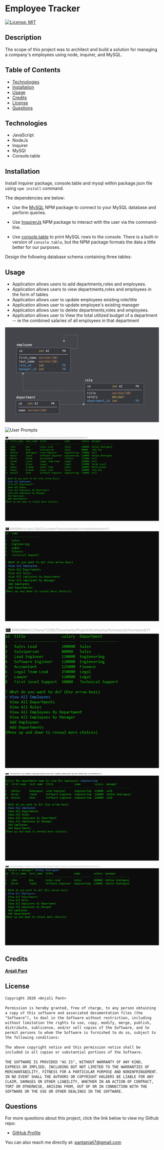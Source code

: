 # Employee Tracker

[![License: MIT](https://img.shields.io/badge/License-MIT-yellow.svg)](https://opensource.org/licenses/MIT)


## Description

The scope of this project was to architect and build a solution for managing a company's employees using node, inquirer, and MySQL.

## Table of Contents

* [Technologies](#technologies)
* [Installation](#installation)
* [Usage](#usage)
* [Credits](#credits)
* [License](#license)
* [Questions](#questions)

## Technologies

- JavaScript
- NodeJs
- Inquirer
- MySQl
- Console.table

## Installation

Install Inquirer package, console.table and mysql within package.json file using `npm install` command.

The dependencies are below:

* Use the [MySQL](https://www.npmjs.com/package/mysql) NPM package to connect to your MySQL database and perform queries.

* Use [InquirerJs](https://www.npmjs.com/package/inquirer/v/0.2.3) NPM package to interact with the user via the command-line.

* Use [console.table](https://www.npmjs.com/package/console.table) to print MySQL rows to the console. There is a built-in version of `console.table`, but the NPM package formats the data a little better for our purposes.

Design the following database schema containing three tables:

## Usage

* Application allows users to add departments,roles and employees.
* Application allows users to view departments,roles and employees in the form of tables
* Application allows user to update employees existing role/title
* Application allows  user to update employee's existing manager
* Application allows user to delete departments,roles and employees.
* Application allows user to View the total utilized budget of a department -- ie the combined salaries of all employees in that department


![Database Schema](/Assets/snapshots/schema.png)

![User Prompts](/Assets/snapshots/userpromptsPNG)

![View Employees](/Assets/snapshots/viewemployees.PNG)

![View Departments](/Assets/snapshots/viewdepartments.PNG)

![View Roles](/Assets/snapshots/viewroles.PNG)

![View employees by Department](/Assets/snapshots/viewemployeebydptmnt.PNG)

![View employees by Manager](/Assets/snapshots/viewembymanager.PNG)



## Credits

**[Anjali Pant](https://github.com/Anjali9293)**

## License 

```
Copyright 2020 <Anjali Pant>

Permission is hereby granted, free of charge, to any person obtaining a copy of this software and associated documentation files (the "Software"), to deal in the Software without restriction, including without limitation the rights to use, copy, modify, merge, publish, distribute, sublicense, and/or sell copies of the Software, and to permit persons to whom the Software is furnished to do so, subject to the following conditions:

The above copyright notice and this permission notice shall be included in all copies or substantial portions of the Software.

THE SOFTWARE IS PROVIDED "AS IS", WITHOUT WARRANTY OF ANY KIND, EXPRESS OR IMPLIED, INCLUDING BUT NOT LIMITED TO THE WARRANTIES OF MERCHANTABILITY, FITNESS FOR A PARTICULAR PURPOSE AND NONINFRINGEMENT. IN NO EVENT SHALL THE AUTHORS OR COPYRIGHT HOLDERS BE LIABLE FOR ANY CLAIM, DAMAGES OR OTHER LIABILITY, WHETHER IN AN ACTION OF CONTRACT, TORT OR OTHERWISE, ARISING FROM, OUT OF OR IN CONNECTION WITH THE SOFTWARE OR THE USE OR OTHER DEALINGS IN THE SOFTWARE.
```

## Questions

For more questions about this project, click the link below to view my Github repo:

- [GitHub Profile](https://github.com/Anjali9293)

You can also reach me directly at: pantanjali7@gmail.com
